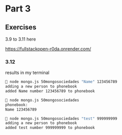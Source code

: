 # Part 3

## Exercises

3.9 to 3.11 here

https://fullstackopen-r0da.onrender.com/

### 3.12

results in my terminal

```sh
 node mongo.js 50mongosociedades "Name" 123456789
adding a new person to phonebook
added Name number 123456789 to phonebook

 node mongo.js 50mongosociedades
phonebook:
Name 123456789

 node mongo.js 50mongosociedades "test" 999999999
adding a new person to phonebook
added test number 999999999 to phonebook
```

